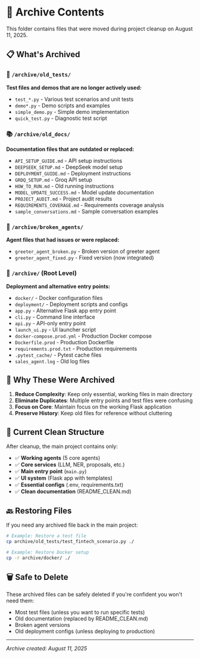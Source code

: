 # 📁 Archive Contents

This folder contains files that were moved during project cleanup on August 11, 2025.

## 📋 What's Archived

### 🧪 `/archive/old_tests/`
**Test files and demos that are no longer actively used:**
- `test_*.py` - Various test scenarios and unit tests
- `demo*.py` - Demo scripts and examples
- `simple_demo.py` - Simple demo implementation
- `quick_test.py` - Diagnostic test script

### 📚 `/archive/old_docs/`
**Documentation files that are outdated or replaced:**
- `API_SETUP_GUIDE.md` - API setup instructions
- `DEEPSEEK_SETUP.md` - DeepSeek model setup
- `DEPLOYMENT_GUIDE.md` - Deployment instructions
- `GROQ_SETUP.md` - Groq API setup
- `HOW_TO_RUN.md` - Old running instructions
- `MODEL_UPDATE_SUCCESS.md` - Model update documentation
- `PROJECT_AUDIT.md` - Project audit results
- `REQUIREMENTS_COVERAGE.md` - Requirements coverage analysis
- `sample_conversations.md` - Sample conversation examples

### 🤖 `/archive/broken_agents/`
**Agent files that had issues or were replaced:**
- `greeter_agent_broken.py` - Broken version of greeter agent
- `greeter_agent_fixed.py` - Fixed version (now integrated)

### 🚀 `/archive/` (Root Level)
**Deployment and alternative entry points:**
- `docker/` - Docker configuration files
- `deployment/` - Deployment scripts and configs
- `app.py` - Alternative Flask app entry point
- `cli.py` - Command line interface
- `api.py` - API-only entry point
- `launch_ui.py` - UI launcher script
- `docker-compose.prod.yml` - Production Docker compose
- `Dockerfile.prod` - Production Dockerfile
- `requirements.prod.txt` - Production requirements
- `.pytest_cache/` - Pytest cache files
- `sales_agent.log` - Old log files

## 🔄 Why These Were Archived

1. **Reduce Complexity**: Keep only essential, working files in main directory
2. **Eliminate Duplicates**: Multiple entry points and test files were confusing
3. **Focus on Core**: Maintain focus on the working Flask application
4. **Preserve History**: Keep old files for reference without cluttering

## 📝 Current Clean Structure

After cleanup, the main project contains only:
- ✅ **Working agents** (5 core agents)
- ✅ **Core services** (LLM, NER, proposals, etc.)
- ✅ **Main entry point** (`main.py`)
- ✅ **UI system** (Flask app with templates)
- ✅ **Essential configs** (.env, requirements.txt)
- ✅ **Clean documentation** (README_CLEAN.md)

## 🔙 Restoring Files

If you need any archived file back in the main project:
```bash
# Example: Restore a test file
cp archive/old_tests/test_fintech_scenario.py ./

# Example: Restore Docker setup
cp -r archive/docker/ ./
```

## 🗑️ Safe to Delete

These archived files can be safely deleted if you're confident you won't need them:
- Most test files (unless you want to run specific tests)
- Old documentation (replaced by README_CLEAN.md)
- Broken agent versions
- Old deployment configs (unless deploying to production)

---
*Archive created: August 11, 2025*
